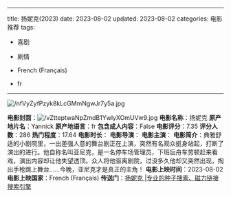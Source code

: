 
---
title: 扬妮克(2023)
date: 2023-08-02
updated: 2023-08-02
categories: 电影推荐
tags:

- 喜剧
- 剧情

- French (Français)
- fr
---

<img src="https://image.tmdb.org/t/p/original/nfVyZyfPzyk8kLcGMmNgwJr7y5a.jpg" alt="/nfVyZyfPzyk8kLcGMmNgwJr7y5a.jpg" title="/nfVyZyfPzyk8kLcGMmNgwJr7y5a.jpg">

**电影封面**：<img src="https://image.tmdb.org/t/p/w200/vZtteptwaNpZmdB1YwlyXOmUVw9.jpg" alt="/vZtteptwaNpZmdB1YwlyXOmUVw9.jpg" title="/vZtteptwaNpZmdB1YwlyXOmUVw9.jpg">
**电影名称**：扬妮克
**原产地片名**：Yannick
**原产地语言**：fr
**包含成人内容**：False
**电影评分**：7.35
**评分人数**：286
**热门程度**：17.64
**电影时长**：
**电影导演**：
**电影主演**：
**电影简介**：典雅舒适的小剧院里，一出差强人意的舞台剧正在上演，突然有名观众挺身站起，打断了演出的进行。他自称名叫亚尼克，是一名停车场管理员，下班后舟车劳顿赶来看戏，演出内容却让他失望透顶。众人将他驱离剧院，过没多久他却又突然出现，掏出手枪跳上舞台……今晚，亚尼克才是真正的主角！
**电影上映时间**：2023-08-02
**电影上映国家**：French (Français)
**传送门**：[扬妮克 |专业的种子搜索、磁力链接搜索引擎](https://movie.amd794.com:2083/?search=Yannick&ordering=&mode=match_phrase&page_size=10&page=1)

